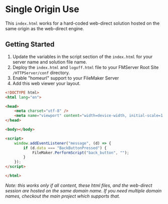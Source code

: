 # Single Origin Use

This `index.html` works for a hard-coded web-direct solution hosted on the same origin as the web-direct engine.

## Getting Started

1. Update the variables in the script section of the `index.html` for your server name and solution file name.
2. Deploy the `index.html` and `logoff.html` file to your FMServer Root Site `/HTTPServer/conf` directory.
3. Enable "homeurl" support to your FileMaker Server
4. Add this web viewer your layout.

```html
<!DOCTYPE html>
<html lang="en">

<head>
    <meta charset="utf-8" />
    <meta name="viewport" content="width=device-width, initial-scale=1.0, maximum-scale=1" />
</head>

<body></body>

<script>
    window.addEventListener("message", (d) => {
        if (d.data === "BackButtonPressed") {
            FileMaker.PerformScript("back_button", "");
        }
    });
</script>

</html>
```

_Note: this works only if all content, these html files, and the web-direct session are hosted on the same domain name. If you need multiple domain names, checkout the main project which supports that._
